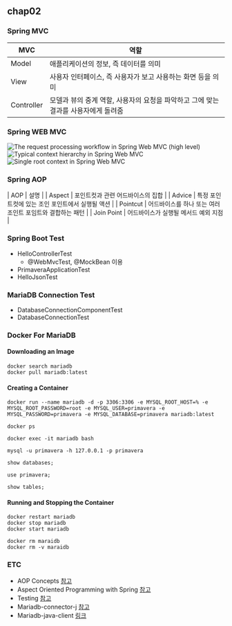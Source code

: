 ## chap02

### Spring MVC
| MVC | 역할 |
|---|---|
| Model | 애플리케이션의 정보, 즉 데이터를 의미 |
| View | 사용자 인터페이스, 즉 사용자가 보고 사용하는 화면 등을 의미 |
| Controller | 모델과 뷰의 중계 역할, 사용자의 요청을 파악하고 그에 맞는 결과를 사용자에게 돌려줌 |

### Spring WEB MVC
![The request processing workflow in Spring Web MVC (high level)](https://docs.spring.io/spring/docs/4.3.9.RELEASE/spring-framework-reference/html/images/mvc.png)
![Typical context hierarchy in Spring Web MVC](https://docs.spring.io/spring/docs/4.3.9.RELEASE/spring-framework-reference/html/images/mvc-context-hierarchy.png)
![Single root context in Spring Web MVC](https://docs.spring.io/spring/docs/4.3.9.RELEASE/spring-framework-reference/html/images/mvc-root-context.png)

### Spring AOP
| AOP | 설명 |
| Aspect | 포인트컷과 관련 어드바이스의 집합 |
| Advice | 특정 포인트컷에 있는 조인 포인트에서 실행될 액션  |
| Pointcut | 어드바이스를 하나 또는 여러 조인트 포임트와 결합하는 패턴 |
| Join Point | 어드바이스가 실행될 메서드 예외 지점  |

### Spring Boot Test
* HelloControllerTest
  * @WebMvcTest, @MockBean 이용
* PrimaveraApplicationTest
* HelloJsonTest

### MariaDB Connection Test
* DatabaseConnectionComponentTest
* DatabaseConnectionTest

### Docker For MariaDB

#### Downloading an Image

```
docker search mariadb
docker pull mariadb:latest
```

#### Creating a Container

```
docker run --name mariadb -d -p 3306:3306 -e MYSQL_ROOT_HOST=% -e MYSQL_ROOT_PASSWORD=root -e MYSQL_USER=primavera -e MYSQL_PASSWORD=primavera -e MYSQL_DATABASE=primavera mariadb:latest

docker ps

docker exec -it mariadb bash

mysql -u primavera -h 127.0.0.1 -p primavera

show databases;

use primavera;

show tables;

```

#### Running and Stopping the Container

```
docker restart mariadb
docker stop mariadb
docker start mariadb

docker rm maraidb
docker rm -v maraidb
```

### ETC
* AOP Concepts [참고](https://docs.spring.io/spring-framework/docs/current/spring-framework-reference/core.html#aop-introduction-defn)
* Aspect Oriented Programming with Spring [참고](https://docs.spring.io/spring-framework/docs/current/spring-framework-reference/core.html#aop)
* Testing [참고](https://docs.spring.io/spring-boot/docs/current/reference/html/boot-features-testing.html)
* Mariadb-connector-j [참고](https://mariadb.com/kb/en/library/about-mariadb-connector-j/)
* Mariadb-java-client [링크](https://mvnrepository.com/artifact/org.mariadb.jdbc/mariadb-java-client)